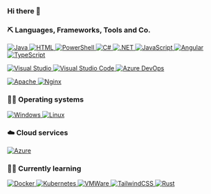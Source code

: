 ### Hi there 👋

### ⛏ Languages, Frameworks, Tools and Co.
<a href="https://java.com"> <img alt="Java" src="https://img.shields.io/badge/-Java-000?&logo=openjdk&logoColor=cd5b45"> </a>
<a href="https://www.w3.org"> <img alt="HTML" src="https://img.shields.io/badge/-HTML-000?&logo=HTML5"> </a>
<a href="https://github.com/PowerShell/PowerShell"> <img alt="PowerShell" src="https://img.shields.io/badge/-PowerShell-000?&logo=PowerShell"> </a>
<a href="https://docs.microsoft.com/en-us/visualstudio/get-started/csharp/?view=vs-2022"> <img alt="C#" src="https://img.shields.io/badge/-C%23-000?&logo=csharp&logoColor=lime"> </a>
<a href="https://dotnet.microsoft.com/"> <img alt=".NET" src="https://img.shields.io/badge/-.NET-000?&logo=dotnet&logoColor=purple"> </a>
<a href="https://www.javascript.com"> <img alt="JavaScript" src="https://img.shields.io/badge/-JavaScript-000?&logo=JavaScript"> </a>
<a href="https://angular.io"> <img alt="Angular" src="https://img.shields.io/badge/-Angular-000?&logo=Angular&logoColor=darkred"> </a>
<a href="https://www.typescriptlang.org"> <img alt="TypeScript" src="https://img.shields.io/badge/-TypeScript-000?&logo=typescript"> </a>

<a href="https://visualstudio.microsoft.com"> <img alt="Visual Studio" src="https://img.shields.io/badge/-Visual%20Studio-000?&logo=Visual%20Studio&logoColor=purple"> </a>
<a href="https://visualstudio.microsoft.com"> <img alt="Visual Studio Code" src="https://img.shields.io/badge/-Visual%20Studio%20Code-000?&logo=Visual%20Studio%20Code&logoColor=blue"> </a>
<a href="https://visualstudio.microsoft.com"> <img alt="Azure DevOps" src="https://img.shields.io/badge/-Azure%20DevOps-000?&logo=azure-devops&logoColor=blue"> </a>

<a href="https://httpd.apache.org"> <img alt="Apache" src="https://img.shields.io/badge/-Apache-000?&logo=Apache&logoColor=red"> </a>
<a href="https://www.nginx.com"> <img alt="Nginx" src="https://img.shields.io/badge/-Nginx-000?&logo=Nginx&logoColor=darkgreen"> </a>

### 👨‍💻 Operating systems 
<a href="https://www.microsoft.com"> <img alt="Windows" src="https://img.shields.io/badge/-Windows-000?&logo=Windows&logoColor=007396"> </a>
<a href="https://www.debian.org"> <img alt="Linux" src="https://img.shields.io/badge/-Linux-000?&logo=Linux"> </a>

### ☁️ Cloud services
<a href="https://azure.com"> <img alt="Azure" src="https://img.shields.io/badge/-Microsoft%20Azure-000?&logo=MicrosoftAzure&logoColor=blue"> </a>

### 👨‍🎓 Currently learning
<a href="https://www.docker.com"> <img alt="Docker" src="https://img.shields.io/badge/-Docker-000?&logo=Docker"> </a>
<a href="https://kubernetes.io/de/"> <img alt="Kubernetes" src="https://img.shields.io/badge/-Kubernetes-000?&logo=kubernetes"> </a>
<a href="https://www.vmware.com"> <img alt="VMWare" src="https://img.shields.io/badge/-VMWare-000?&logo=vmware"> </a>
<a href="https://tailwindcss.com"> <img alt="TailwindCSS" src="https://img.shields.io/badge/-TailwindCSS-000?&logo=tailwind-css"> </a>
<a href="https://www.rust-lang.com"> <img alt="Rust" src="https://img.shields.io/badge/Rust-000000?&logo=rust"> </a>

